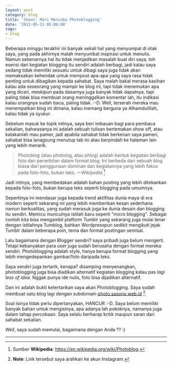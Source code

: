 ```yaml
---
layout: post
category: blog
title: 'Shoot: Mari Mencoba Photoblogging'
date: '2012-05-13 05:00:00'
tags:
- blog
---
```


Beberapa minggu terakhir ini banyak sekali hal yang menyumpal di otak saya, yang pada akhirnya malah menyumbat inspirasi untuk menulis. Namun sebenarnya hal itu tidak menjadikan masalah buat diri saya, toh esensi dari kegiatan blogging itu sendiri adalah berbagi, jadi kalau saya sedang tidak memiliki sesuatu untuk dibagi saya juga tidak akan memaksakan kehendak untuk mempost apa-apa yang saya rasa tidak penting untuk dibagikan kepada sahabat. Saya malah bakal merasa kasihan kalau ada seseorang yang mampir ke blog ini, tapi tidak menemukan apa yang dicari, meskipun pada dasarnya juga banyak tidak dapatnya, tapi paling tidak bisa membuat orang meninggalkan komentar lah, itu indikasi kalau orangnya sudah baca, paling tidak. :-D. Well, terserah mereka mau menempatkan blog ini dimana, kalau memang berguna ya Alhamdulillah, kalau tidak ya syukur.

Sebelum masuk ke topik intinya, saya beri imbauan bagi para pembaca sekalian, bahwasanya ini adalah sebuah tulisan bertemakan show off, atau katakanlah mau pamer, jadi apabila sahabat tidak berkenan saya pameri, sahabat bisa lanagsung menutup tab ini atau berpindah ke halaman lain yang lebih menarik.

> Photoblog (atau photolog, atau phlog) adalah bentuk kegiatan berbagi foto dan penerbitan dalam format blog. Ini berbeda dari sebuah blog biasa dari penggunaan dominan dan kegiatannya yang lebih fokus pada foto-foto, bukan teks. <cite>—Wikipedia</cite> [^1]

 Jadi intinya, yang membedakan adalah bahan posting yang lebih ditekankan kepada foto-foto, bukan berupa teks seperti blogging pada umumnya. 

Sepertinya ini mendasar juga kepada trend aktifitas dunia maya di era modern seperti sekarang ini yang lebih memberikan kesan sederhana namun berkualitas, yang sudah merasuk juga ke dunia desain dan blogging itu sendiri. Memicu munculnya istilah baru seperti "micro blogging". Sebagai contoh kita bisa mengambil platform Tumblr yang sekarang juga mulai tenar dengan istilahnya Tumblog, bahkan Wordpresspun sedikit mengikuti jejak Tumblr dalam beberapa poin, tema dan format postingan semisal.

Lalu bagaimana dengan Blogger sendiri? saya pribadi juga belum mengerti. Tetapi kebanyakan para user juga sudah berusaha dengan format mereka sendiri. Photoblogging adalah style, hanya berupa format blogging yang lebih mengedepankan gambar/foto daripada teks.

Saya sendiri juga tertarik, kenapa? disamping menyenangkan, photoblogging juga bisa diadikan alternatif kegiatan blogging kalau pas *lagi less of idea*. Nggak punya ide nulis, foto bisa dijadikan alternatif.

Dan ini adalah bukti ketertarikan saya akan Photoblogging. Saya sudah membuat satu blog lagi dengan subdomain [photo.sasono.web.id](http://photo.sasono.web.id)  [^2]

Soal isinya tidak perlu dipertanyakan, HANCUR  :-D. Saya belum memiliki banyak bahan untuk mengisinya, apa adanya lah pokoknya, namanya juga dalam tahap percobaan. Saya selalu berharap kritik maupun saran dari sahabat sekalian.

*Well*, saya sudah memulai, bagaimana dengan Anda ?? :)

***

[^1]: Sumber **Wikipedia**: https://en.wikipedia.org/wiki/Photoblog.
[^2]: **Note**: Link tersebut saya arahkan ke akun Instagram.
